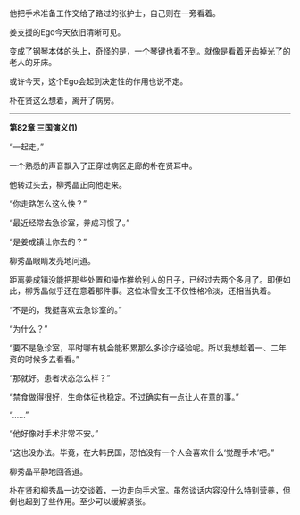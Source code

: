 他把手术准备工作交给了路过的张护士，自己则在一旁看着。

姜支援的Ego今天依旧清晰可见。

变成了钢琴本体的头上，奇怪的是，一个琴键也看不到。就像是看着牙齿掉光了的老人的牙床。

或许今天，这个Ego会起到决定性的作用也说不定。

朴在贤这么想着，离开了病房。

***

**第82章 三国演义(1)**

“一起走。”

一个熟悉的声音飘入了正穿过病区走廊的朴在贤耳中。

他转过头去，柳秀晶正向他走来。

“你走路怎么这么快？”

“最近经常去急诊室，养成习惯了。”

“是姜成镇让你去的？”

柳秀晶眼睛发亮地问道。

距离姜成镇没能把那些处置和操作推给别人的日子，已经过去两个多月了。即便如此，柳秀晶似乎还在意着那件事。这位冰雪女王不仅性格冷淡，还相当执着。

“不是的，我挺喜欢去急诊室的。”

“为什么？”

“要不是急诊室，平时哪有机会能积累那么多诊疗经验呢。所以我想趁着一、二年资的时候多去看看。”

“那就好。患者状态怎么样？”

“禁食做得很好，生命体征也稳定。不过确实有一点让人在意的事。”

“……”

“他好像对手术非常不安。”

“这也没办法。毕竟，在大韩民国，恐怕没有一个人会喜欢什么‘觉醒手术’吧。”

柳秀晶平静地回答道。

朴在贤和柳秀晶一边交谈着，一边走向手术室。虽然谈话内容没什么特别营养，但倒也起到了些作用。至少可以缓解紧张。